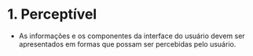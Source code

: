 # 1. Perceptível
* As informações e os componentes da interface do usuário devem ser apresentados em formas que possam ser percebidas pelo usuário.